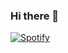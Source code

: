 ### Hi there 👋

<!--
**mehak-aggarwal9300/mehak-aggarwal9300** is a ✨ _special_ ✨ repository because its `README.md` (this file) appears on your GitHub profile.

Here are some ideas to get you started:

- 🔭 I’m currently working on ...
- 🌱 I’m currently learning ...
- 👯 I’m looking to collaborate on ...
- 🤔 I’m looking for help with ...
- 💬 Ask me about ...
- 📫 How to reach me: ...
- 😄 Pronouns: ...
- ⚡ Fun fact: ...
-->
[![Spotify](https://ok3-mehak-aggarwal9300.vercel.app/api/spotify)](https://open.spotify.com/user/h61xzulu4nwq6ltiyn7cjjeuw)

